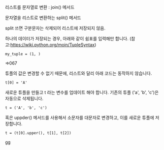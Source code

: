 리스트를 문자열로 변환 : join() 메서드

문자열을 리스트로 변환하는 split() 메서드

split 쓰면 구분문자는 삭제되어 리스트에 저장되지 않음.



하나의 데이터가 저장되는 경우, 아래와 같이 쉼표를 입력해만 합니다. (참고:https://wiki.python.org/moin/TupleSyntax)

```
my_tuple = (1, )
```

=>067

튜플의 값은 변경할 수 없기 때문에, 리스트와 달리 아래 코드는 동작하지 않습니다.

```
t[0] = 'A'
```

새로운 튜플을 만들고 t 라는 변수를 업데이트 해야 합니다. 기존의 튜플 ('a', 'b', 'c')은 자동으로 삭제됩니다.

```
t = ('A', 'b', 'c')
```

혹은 uppder() 메서드를 사용해서 소문자를 대문자로 변경하고, 이를 새로운 튜플에 저장합니다.

```
t = (t[0].upper(), t[1], t[2])
```



gg